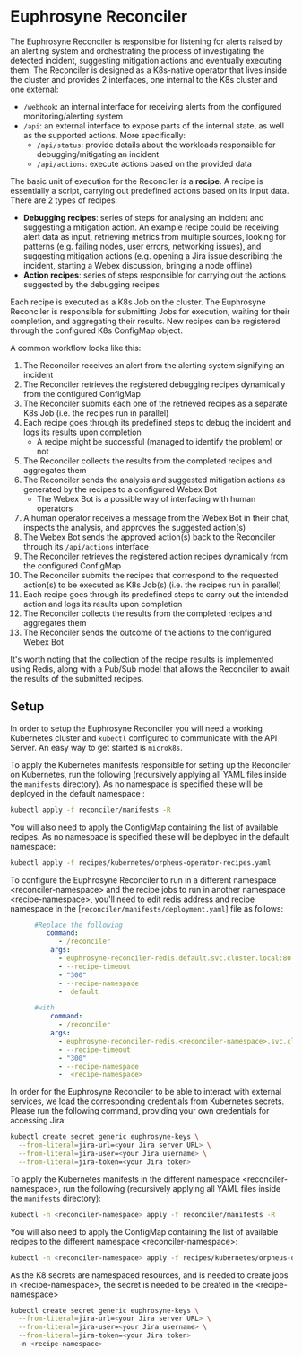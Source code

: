 # Euphrosyne Reconciler

The Euphrosyne Reconciler is responsible for listening for alerts raised by an alerting system and
orchestrating the process of investigating the detected incident, suggesting mitigation actions and
eventually executing them. The Reconciler is designed as a K8s-native operator that lives inside
the cluster and provides 2 interfaces, one internal to the K8s cluster and one external:
* `/webhook`: an internal interface for receiving alerts from the configured monitoring/alerting
  system
* `/api`: an external interface to expose parts of the internal state, as well as the supported
  actions. More specifically:
  * `/api/status`: provide details about the workloads responsible for debugging/mitigating an
    incident
  * `/api/actions`: execute actions based on the provided data

The basic unit of execution for the Reconciler is a **recipe**. A recipe is essentially a script,
carrying out predefined actions based on its input data. There are 2 types of recipes:
* **Debugging recipes**: series of steps for analysing an incident and suggesting a mitigation
  action. An example recipe could be receiving alert data as input, retrieving metrics from
  multiple sources, looking for patterns (e.g. failing nodes, user errors, networking issues), and
  suggesting mitigation actions (e.g. opening a Jira issue describing the incident, starting a
  Webex discussion, bringing a node offline)
* **Action recipes**: series of steps responsible for carrying out the actions suggested by the
  debugging recipes

Each recipe is executed as a K8s Job on the cluster. The Euphrosyne Reconciler is responsible for
submitting Jobs for execution, waiting for their completion, and aggregating their results. New
recipes can be registered through the configured K8s ConfigMap object.

A common workflow looks like this:
1. The Reconciler receives an alert from the alerting system signifying an incident
2. The Reconciler retrieves the registered debugging recipes dynamically from the configured
   ConfigMap
3. The Reconciler submits each one of the retrieved recipes as a separate K8s Job (i.e. the recipes
   run in parallel)
4. Each recipe goes through its predefined steps to debug the incident and logs its results upon
   completion
   * A recipe might be successful (managed to identify the problem) or not
5. The Reconciler collects the results from the completed recipes and aggregates them
6. The Reconciler sends the analysis and suggested mitigation actions as generated by the recipes
   to a configured Webex Bot
   * The Webex Bot is a possible way of interfacing with human operators
7. A human operator receives a message from the Webex Bot in their chat, inspects the analysis, and
   approves the suggested action(s)
8. The Webex Bot sends the approved action(s) back to the Reconciler through its `/api/actions`
   interface
9. The Reconciler retrieves the registered action recipes dynamically from the configured ConfigMap
10. The Reconciler submits the recipes that correspond to the requested action(s) to be executed as
    K8s Job(s) (i.e. the recipes run in parallel)
11. Each recipe goes through its predefined steps to carry out the intended action and logs its
    results upon completion
12. The Reconciler collects the results from the completed recipes and aggregates them
13. The Reconciler sends the outcome of the actions to the configured Webex Bot

It's worth noting that the collection of the recipe results is implemented using Redis, along with
a Pub/Sub model that allows the Reconciler to await the results of the submitted recipes.

## Setup

In order to setup the Euphrosyne Reconciler you will need a working Kubernetes cluster and
`kubectl` configured to communicate with the API Server. An easy way to get started is `microk8s`.

To apply the Kubernetes manifests responsible for setting up the Reconciler on Kubernetes, run the
following (recursively applying all YAML files inside the `manifests` directory). As no namespace is 
specified these will be deployed in the default namespace :

```bash
kubectl apply -f reconciler/manifests -R
```

You will also need to apply the ConfigMap containing the list of available recipes. As no namespace is 
specified these will be deployed in the default namespace:

```bash
kubectl apply -f recipes/kubernetes/orpheus-operator-recipes.yaml
```

To configure the Euphrosyne Reconciler to run in a different namespace &lt;reconciler-namespace&gt; and the recipe 
jobs to run in another namespace &lt;recipe-namespace&gt;, you'll need to edit redis address and recipe namespace in the [`reconciler/manifests/deployment.yaml`] 
file as follows:

```yaml
      #Replace the following
         command:
            - /reconciler
          args:
            - euphrosyne-reconciler-redis.default.svc.cluster.local:80
            - --recipe-timeout
            - "300"
            - --recipe-namespace
            -  default

      #with
          command:
            - /reconciler
          args:
            - euphrosyne-reconciler-redis.<reconciler-namespace>.svc.cluster.local:80
            - --recipe-timeout
            - "300"
            - --recipe-namespace
            -  <recipe-namespace>
```
In order for the Euphrosyne Reconciler to be able to interact with external services, we load the
corresponding credentials from Kubernetes secrets. Please run the following command, providing your
own credentials for accessing Jira:

```bash
kubectl create secret generic euphrosyne-keys \
  --from-literal=jira-url=<your Jira server URL> \
  --from-literal=jira-user=<your Jira username> \
  --from-literal=jira-token=<your Jira token>
```

To apply the Kubernetes manifests in the different namespace &lt;reconciler-namespace&gt;, run the
following (recursively applying all YAML files inside the `manifests` directory):

```bash
kubectl -n <reconciler-namespace> apply -f reconciler/manifests -R
```

You will also need to apply the ConfigMap containing the list of available recipes to the different namespace &lt;reconciler-namespace&gt;:

```bash
kubectl -n <reconciler-namespace> apply -f recipes/kubernetes/orpheus-operator-recipes.yaml
```

As the K8 secrets are namespaced resources, and is needed to create jobs in &lt;recipe-namespace&gt;, the secret is 
needed to be created in the &lt;recipe-namespace&gt;

```bash
kubectl create secret generic euphrosyne-keys \
  --from-literal=jira-url=<your Jira server URL> \
  --from-literal=jira-user=<your Jira username> \
  --from-literal=jira-token=<your Jira token>
  -n <recipe-namespace>
```

